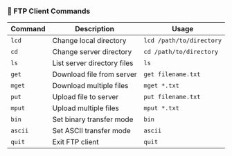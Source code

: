 ### 📁 FTP Client Commands

| Command | Description                 | Usage                         |
|---------|-----------------------------|-------------------------------|
| `lcd`   | Change local directory      | `lcd /path/to/directory`      |
| `cd`    | Change server directory     | `cd /path/to/directory`       |
| `ls`    | List server directory files | `ls`                          |
| `get`   | Download file from server   | `get filename.txt`            |
| `mget`  | Download multiple files     | `mget *.txt`                  |
| `put`   | Upload file to server       | `put filename.txt`            |
| `mput`  | Upload multiple files       | `mput *.txt`                  |
| `bin`   | Set binary transfer mode    | `bin`                         |
| `ascii` | Set ASCII transfer mode     | `ascii`                       |
| `quit`  | Exit FTP client             | `quit`                        |

